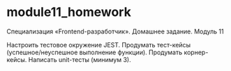 # module11_homework
Специализация «Frontend-разработчик». Домашнее задание. Модуль 11

Настроить тестовое окружение JEST. Продумать тест-кейсы (успешное/неуспешное выполнение функции). 
Продумать корнер-кейсы. Написать unit-тесты (минимум 3).
